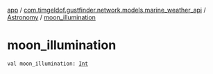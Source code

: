 [app](../../index.md) / [com.timgeldof.gustfinder.network.models.marine_weather_api](../index.md) / [Astronomy](index.md) / [moon_illumination](./moon_illumination.md)

# moon_illumination

`val moon_illumination: `[`Int`](https://kotlinlang.org/api/latest/jvm/stdlib/kotlin/-int/index.html)